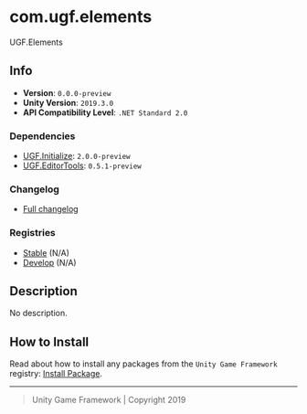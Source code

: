 # com.ugf.elements

UGF.Elements

## Info

- **Version**: `0.0.0-preview`
- **Unity Version**: `2019.3.0`
- **API Compatibility Level**: `.NET Standard 2.0`

### Dependencies

- [UGF.Initialize](https://github.com/unity-game-framework/ugf-initialize): `2.0.0-preview`
- [UGF.EditorTools](https://github.com/unity-game-framework/ugf-editortools): `0.5.1-preview`

### Changelog

- [Full changelog][1]

### Registries

- [Stable][2] (N/A)
- [Develop][3] (N/A)

## Description

No description.

## How to Install

Read about how to install any packages from the `Unity Game Framework` registry: [Install Package][4].

---
> Unity Game Framework | Copyright 2019

[1]: changelog.md
[2]: https://bintray.com/unity-game-framework/stable/com.ugf.elements
[3]: https://bintray.com/unity-game-framework/dev/com.ugf.elements
[4]: https://github.com/unity-game-framework/ugf-documentation/wiki/Install-Package
